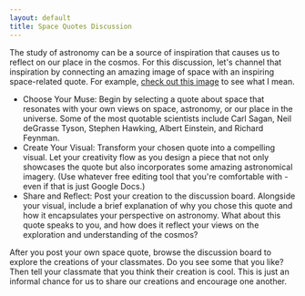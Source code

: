 ```yaml
---
layout: default
title: Space Quotes Discussion
---
```


The study of astronomy can be a source of inspiration that causes us to reflect on our place in the cosmos. For this discussion, let's channel that inspiration by connecting an amazing image of space with an inspiring space-related quote. For example, [check out this image](https://storage.googleapis.com/avh-lessons/spacequote.png) to see what I mean.

- Choose Your Muse: Begin by selecting a quote about space that resonates with your own views on space, astronomy, or our place in the universe. Some of the most quotable scientists include Carl Sagan, Neil deGrasse Tyson, Stephen Hawking, Albert Einstein, and Richard Feynman.
- Create Your Visual: Transform your chosen quote into a compelling visual. Let your creativity flow as you design a piece that not only showcases the quote but also incorporates some amazing astronomical imagery. (Use whatever free editing tool that you're comfortable with - even if that is just Google Docs.)
- Share and Reflect: Post your creation to the discussion board. Alongside your visual, include a brief explanation of why you chose this quote and how it encapsulates your perspective on astronomy. What about this quote speaks to you, and how does it reflect your views on the exploration and understanding of the cosmos?

After you post your own space quote, browse the discussion board to explore the creations of your classmates. Do you see some that you like? Then tell your classmate that you think their creation is cool. This is just an informal chance for us to share our creations and encourage one another. 
